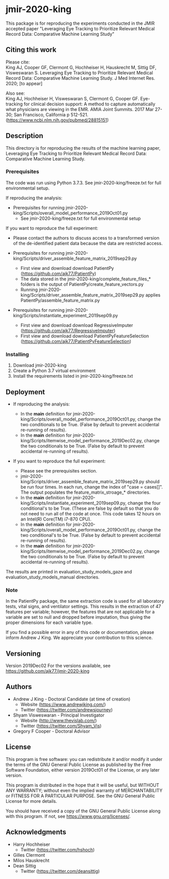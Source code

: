 # jmir-2020-king

This package is for reproducing the experiments conducted in the JMIR accepted paper "Leveraging Eye Tracking to Prioritize Relevant Medical Record Data: Comparative Machine Learning Study"

## Citing this work

Please cite:<br>
King AJ, Cooper GF, Clermont G, Hochheiser H, Hauskrecht M, Sittig DF, Visweswaran S. Leveraging Eye Tracking to Prioritize Relevant Medical Record Data: Comparative Machine Learning Study. J Med Internet Res. 2020; [to appear]

Also see:<br>
King AJ, Hochheiser H, Visweswaran S, Clermont G, Cooper GF. Eye-tracking for clinical decision support: A method to capture automatically what physicians are viewing in the EMR. AMIA Joint Summits. 2017 Mar 27-30; San Francisco, California p 512-521. (https://www.ncbi.nlm.nih.gov/pubmed/28815151)


## Description

This directory is for reproducing the results of the machine learning paper, Leveraging Eye Tracking to Prioritize Relevant Medical Record Data: Comparative Machine Learning Study.  



### Prerequisites

The code was run using Python 3.7.3. See jmir-2020-king/freeze.txt for full environmental setup. 

If reproducing the analysis:
* Prerequisites for running jmir-2020-king/Scripts/overall_model_performance_2019Oct01.py 
    * See jmir-2020-king/freeze.txt for full environmental setup

If you want to reproduce the full experiment:
* Please contact the authors to discuss access to a transformed version of the de-identified patient data because the data are restricted access. 

* Prerequisites for running jmir-2020-king/Scripts/driver_assemble_feature_matrix_2019sep29.py
    * First view and download download PatientPy (https://github.com/ajk77/PatientPy)
    * The data stored in the jmir-2020-king/complete_feature_files_* folders is the output of PatientPy/create_feature_vectors.py
    * Running jmir-2020-king/Scripts/driver_assemble_feature_matrix_2019sep29.py applies PatientPy/assemble_feature_matrix.py

* Prerequisites for running jmir-2020-king/Scripts/instantiate_experiment_2019sep09.py
    * First view and download download RegressiveImputer (https://github.com/ajk77/RegressiveImputer)
    * First view and download download PatientPyFeatureSelection (https://github.com/ajk77/PatientPyFeatureSelection)

### Installing

1. Download jmir-2020-king
2. Create a Python 3.7 virtual environment
3. Install the requirements listed in jmir-2020-king/freeze.txt<br>

## Deployment

* If reproducing the analysis:  
    * In the __main__ definition for jmir-2020-king/Scripts/overall_model_performance_2019Oct01.py, change the two conditionals to be True. (False by default to prevent accidental re-running of results).
	* In the __main__ definition for jmir-2020-king/Scripts/itemwise_model_performance_2019Dec02.py, change the two conditionals to be True. (False by default to prevent accidental re-running of results).

* If you want to reproduce the full experiment:
    * Please see the prerequisites section. 
    * jmir-2020-king/Scripts/driver_assemble_feature_matrix_2019sep29.py should be run four times. In each run, change the index of "case = cases[]". The output populates the feature_matrix_stroage_* directories. 
    * In the __main__ definition for jmir-2020-king/Scripts/instantiate_experiment_2019sep09.py, change the four conditional's to be True. (These are false by default so that you do not need to run all of the code at once. This code takes 12 hours on an Intel(R) Core(TM) i7-870 CPU).
    * In the __main__ definition for jmir-2020-king/Scripts/overall_model_performance_2019Oct01.py, change the two conditional's to be True. (False by default to prevent accidental re-running of results).
	* In the __main__ definition for jmir-2020-king/Scripts/itemwise_model_performance_2019Dec02.py, change the two conditionals to be True. (False by default to prevent accidental re-running of results).


The results are printed in evaluation_study_models_gaze and evaluation_study_models_manual directories. 

### Note
In the PatientPy package, the same extraction code is used for all laboratory tests, vital signs, and ventilator settings. This results in the 
extraction of 47 features per variable; however, the features that are not applicable for a variable are set to null 
and dropped before imputation, thus giving the proper dimensions for each variable type. 

If you find a possible error in any of this code or documentation, please inform Andrew J King. We appreciate your contribution to this science. 

## Versioning

Version 2019Dec02 For the versions available, see https://github.com/ajk77/jmir-2020-king

## Authors

* Andrew J King - Doctoral Candidate (at time of creation)
	* Website (https://www.andrewjking.com/)
	* Twitter (https://twitter.com/andrewsjourney)
* Shyam Visweswaran - Principal Investigator
	* Website (http://www.thevislab.com/)
	* Twitter (https://twitter.com/Shyam_Vis)
* Gregory F Cooper - Doctoral Advisor

## License

This program is free software: you can redistribute it and/or modify
it under the terms of the GNU General Public License as published by
the Free Software Foundation, either version 2019Oct01 of the License, or
any later version.

This program is distributed in the hope that it will be useful,
but WITHOUT ANY WARRANTY; without even the implied warranty of
MERCHANTABILITY or FITNESS FOR A PARTICULAR PURPOSE.  See the
GNU General Public License for more details.

You should have received a copy of the GNU General Public License
along with this program.  If not, see <https://www.gnu.org/licenses/>.

## Acknowledgments

* Harry Hochheiser
	* Twitter (https://twitter.com/hshoch)
* Gilles Clermont
* Milos Hauskrecht 
* Dean Sittig
    * Twitter (https://twitter.com/deansittig)
